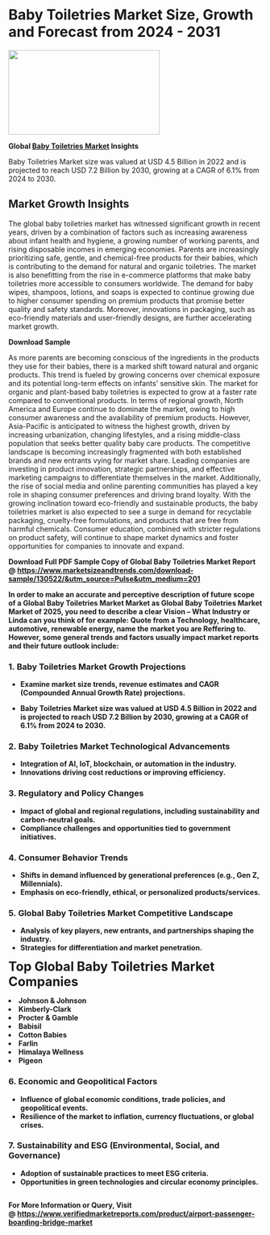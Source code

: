 <H1>Baby Toiletries Market Size, Growth and Forecast from 2024 - 2031</H1><img class="aligncenter size-medium wp-image-584254" src="https://thirdeyenews.in/wp-content/uploads/2024/09/Global-Market-Research-300x168.jpeg" alt="" width="300" height="168" /><p><strong>Global&nbsp;<a href="https://www.marketsizeandtrends.com/download-sample/130522/&amp;utm_source=Pulse&amp;utm_medium=201">Baby Toiletries Market</a> Insights</strong></p><p>Baby Toiletries Market size was valued at USD 4.5 Billion in 2022 and is projected to reach USD 7.2 Billion by 2030, growing at a CAGR of 6.1% from 2024 to 2030.</p><p><h2>Market Growth Insights</h2> <p>The global baby toiletries market has witnessed significant growth in recent years, driven by a combination of factors such as increasing awareness about infant health and hygiene, a growing number of working parents, and rising disposable incomes in emerging economies. Parents are increasingly prioritizing safe, gentle, and chemical-free products for their babies, which is contributing to the demand for natural and organic toiletries. The market is also benefitting from the rise in e-commerce platforms that make baby toiletries more accessible to consumers worldwide. The demand for baby wipes, shampoos, lotions, and soaps is expected to continue growing due to higher consumer spending on premium products that promise better quality and safety standards. Moreover, innovations in packaging, such as eco-friendly materials and user-friendly designs, are further accelerating market growth.</p> <p><strong>Download Sample</strong></p> <p>As more parents are becoming conscious of the ingredients in the products they use for their babies, there is a marked shift toward natural and organic products. This trend is fueled by growing concerns over chemical exposure and its potential long-term effects on infants' sensitive skin. The market for organic and plant-based baby toiletries is expected to grow at a faster rate compared to conventional products. In terms of regional growth, North America and Europe continue to dominate the market, owing to high consumer awareness and the availability of premium products. However, Asia-Pacific is anticipated to witness the highest growth, driven by increasing urbanization, changing lifestyles, and a rising middle-class population that seeks better quality baby care products. The competitive landscape is becoming increasingly fragmented with both established brands and new entrants vying for market share. Leading companies are investing in product innovation, strategic partnerships, and effective marketing campaigns to differentiate themselves in the market. Additionally, the rise of social media and online parenting communities has played a key role in shaping consumer preferences and driving brand loyalty. With the growing inclination toward eco-friendly and sustainable products, the baby toiletries market is also expected to see a surge in demand for recyclable packaging, cruelty-free formulations, and products that are free from harmful chemicals. Consumer education, combined with stricter regulations on product safety, will continue to shape market dynamics and foster opportunities for companies to innovate and expand. <p><strong></p><p><span class=""><strong>Download Full PDF Sample Copy of Global Baby Toiletries Market Report</strong> @ <a href="https://www.marketsizeandtrends.com/download-sample/130522/&amp;utm_source=Pulse&amp;utm_medium=201" target="_blank">https://www.marketsizeandtrends.com/download-sample/130522/&amp;utm_source=Pulse&amp;utm_medium=201</a></span></p><p>In order to make an accurate and perceptive description of future scope of a Global&nbsp;Baby Toiletries Market Market as Global&nbsp;Baby Toiletries Market Market of 2025, you need to describe a clear Vision &ndash; What Industry or Linda can you think of for example: Quote from a Technology, healthcare, automotive, renewable energy, name the market you are Reffering to. However, some general trends and factors usually impact market reports and their future outlook include:</p><h3>1.&nbsp;<strong>Baby Toiletries Market Growth Projections</strong></h3><ul><li>Examine market size trends, revenue estimates and CAGR (Compounded Annual Growth Rate) projections.</li><li><p>Baby Toiletries Market size was valued at USD 4.5 Billion in 2022 and is projected to reach USD 7.2 Billion by 2030, growing at a CAGR of 6.1% from 2024 to 2030.</p></li></ul><h3>2.&nbsp;<strong>Baby Toiletries Market Technological Advancements</strong></h3><ul><li>Integration of AI, IoT, blockchain, or automation in the industry.</li><li>Innovations driving cost reductions or improving efficiency.</li></ul><h3>3.&nbsp;<strong>Regulatory and Policy Changes</strong></h3><ul><li>Impact of global and regional regulations, including sustainability and carbon-neutral goals.</li><li>Compliance challenges and opportunities tied to government initiatives.</li></ul><h3>4.&nbsp;<strong>Consumer Behavior Trends</strong></h3><ul><li>Shifts in demand influenced by generational preferences (e.g., Gen Z, Millennials).</li><li>Emphasis on eco-friendly, ethical, or personalized products/services.</li></ul><h3>5.&nbsp;<strong>Global Baby Toiletries Market Competitive Landscape</strong></h3><ul><li>Analysis of key players, new entrants, and partnerships shaping the industry.</li><li>Strategies for differentiation and market penetration.</li></ul><p data-pm-slice="1 1 []"><span style="color: inherit; font-family: inherit; font-size: 25px;">Top Global Baby Toiletries Market Companies</span></p><div class="" data-test-id=""><p><li>Johnson & Johnson</li><li> Kimberly-Clark</li><li> Procter & Gamble</li><li> Babisil</li><li> Cotton Babies</li><li> Farlin</li><li> Himalaya Wellness</li><li> Pigeon</li></p></div><h3>6.&nbsp;<strong>Economic and Geopolitical Factors</strong></h3><ul><li>Influence of global economic conditions, trade policies, and geopolitical events.</li><li>Resilience of the market to inflation, currency fluctuations, or global crises.</li></ul><h3>7.&nbsp;<strong>Sustainability and ESG (Environmental, Social, and Governance)</strong></h3><ul><li>Adoption of sustainable practices to meet ESG criteria.</li><li>Opportunities in green technologies and circular economy principles.</li></ul><h2><strong style="font-size: 14px;">For More Information or Query, Visit @&nbsp;</strong><a style="background-color: #ffffff; font-size: 14px;" href="https://www.marketsizeandtrends.com/report/baby-toiletries-market/" target="_blank">https://www.verifiedmarketreports.com/product/airport-passenger-boarding-bridge-market</a></h2>
